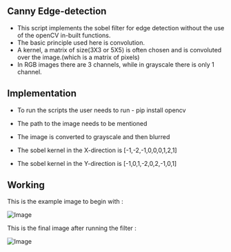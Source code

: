 
## Canny Edge-detection ##

- This script implements the sobel filter for edge detection without the use of the openCV in-built functions.
- The basic principle used here is convolution.
- A kernel, a matrix of size(3X3 or 5X5) is often chosen and is convoluted over the image.(which is a matrix of pixels)
- In RGB images there are 3 channels, while in grayscale there is only 1 channel.

## Implementation ##

- To run the scripts the user needs to run -
    pip install opencv

- The path to the image needs to be mentioned
- The image is converted to grayscale and then blurred
- The sobel kernel in the X-direction is [-1,-2,-1,0,0,0,1,2,1]
- The sobel kernel in the Y-direction is [-1,0,1,-2,0,2,-1,0,1]

## Working ##

This is the example image to begin with :

![Image](/images/before.png)

This is the final image after running the filter :

![Image](/images/after.png)
